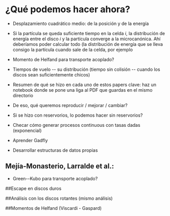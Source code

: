 # ¿Qué podemos hacer ahora?

- Desplazamiento cuadrático medio: de la posición y de la energía

- Si la partícula se queda suficiente tiempo en la celda $i$, la distribución de energía entre el disco $i$ y la partícula converge a la microcanónica. Ahí deberíamos poder calcular todo (la distribución de energía que se lleva consigo la partícula cuando sale de la celda, por ejemplo

- Momento de Helfand para transporte acoplado?

- Tiempos de vuelo -- su distribución (tiempo sin colisión -- cuando los discos sean suficientemente chicos)

- Resumen de qué se hizo en cada uno de estos papers clave:
haz un notebook donde se pone una liga al PDF que guardas en el mismo directorio

- De eso, qué queremos reproducir / mejorar / cambiar?

- Si se hizo con reservorios, lo podemos hacer sin reservorios?

- Checar cómo generar procesos continuous con tasas dadas (exponencial)

- Aprender Gadfly

- Desarrollar estructuras de datos propias

## Mejía-Monasterio, Larralde et al.:
- Green--Kubo para transporte acoplado?

##Escape en discos duros

##Análisis con los discos rotantes (mismo análisis)

##Momentos de Helfand (Viscardi - Gaspard)
